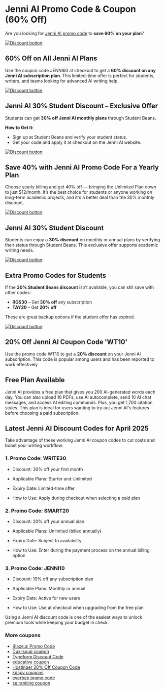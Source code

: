 # Jenni AI Promo Code & Coupon (60% Off)

Are you looking for [Jenni AI promo code](https://jenni.ai/?via=salman-amir) to **save 60% on your plan**?

[![Discount button](https://github.com/user-attachments/assets/2cab3750-632a-4512-8633-babf85be536c)](https://jenni.ai/?via=salman-amir)

## 60% Off on All Jenni AI Plans

Use the coupon code JENNI60 at checkout to get a **60% discount on any Jenni AI subscription plan**. This limited-time offer is perfect for students, writers, and teams looking for advanced AI writing help.

[![Discount button](https://github.com/user-attachments/assets/2cab3750-632a-4512-8633-babf85be536c)](https://jenni.ai/?via=salman-amir)

## Jenni AI 30% Student Discount – Exclusive Offer

Students can get **30% off Jenni AI monthly plans** through Student Beans.

**How to Get It:**
* Sign up at Student Beans and verify your student status.
* Get your code and apply it at checkout on the Jenni AI website.

[![Discount button](https://github.com/user-attachments/assets/2cab3750-632a-4512-8633-babf85be536c)](https://jenni.ai/?via=salman-amir)

## Save 40% with Jenni AI Promo Code For a Yearly Plan

Choose yearly billing and get 40% off — bringing the Unlimited Plan down to just $12/month. It’s the best choice for students or anyone working on long-term academic projects, and it's a better deal than the 30% monthly discount.

[![Discount button](https://github.com/user-attachments/assets/2cab3750-632a-4512-8633-babf85be536c)](https://jenni.ai/?via=salman-amir)

## Jenni AI 30% Student Discount

Students can enjoy a **30% discount** on monthly or annual plans by verifying their status through Student Beans. This exclusive offer supports academic writing needs.

[![Discount button](https://github.com/user-attachments/assets/2cab3750-632a-4512-8633-babf85be536c)](https://jenni.ai/?via=salman-amir)

## Extra Promo Codes for Students

If the **30% Student Beans discount** isn’t available, you can still save with other codes:

* **RGS30** – Get **30% off** any subscription
* **TAY20** – Get **20% off**

These are great backup options if the student offer has expired.

[![Discount button](https://github.com/user-attachments/assets/2cab3750-632a-4512-8633-babf85be536c)](https://jenni.ai/?via=salman-amir)

## 20% Off Jenni AI Coupon Code 'WT10'

Use the promo code WT10 to get a **20% discount** on your Jenni AI subscription. This code is popular among users and has been reported to work effectively.

## Free Plan Available

Jenni AI provides a free plan that gives you 200 AI-generated words each day. You can also upload 10 PDFs, use AI autocomplete, send 10 AI chat messages, and access AI editing commands. Plus, you get 1,700 citation styles. This plan is ideal for users wanting to try out Jenni AI's features before choosing a paid subscription.

## Latest Jenni AI Discount Codes for April 2025

Take advantage of these working Jenni AI coupon codes to cut costs and boost your writing workflow:

### 1. Promo Code: WRITE30

* Discount: 30% off your first month

* Applicable Plans: Starter and Unlimited

* Expiry Date: Limited-time offer

* How to Use: Apply during checkout when selecting a paid plan

### 2. Promo Code: SMART20

* Discount: 20% off your annual plan

* Applicable Plans: Unlimited (billed annually)

* Expiry Date: Subject to availability

* How to Use: Enter during the payment process on the annual billing option

### 3. Promo Code: JENNI10

* Discount: 10% off any subscription plan

* Applicable Plans: Monthly or annual

* Expiry Date: Active for new users

* How to Use: Use at checkout when upgrading from the free plan

Using a Jenni AI discount code is one of the easiest ways to unlock premium tools while keeping your budget in check.

### More coupons

* [Blaze.ai Promo Code](https://github.com/williamssw/Blaze/)
* [Dux-soup coupon](https://github.com/williamssw/Dux/)
* [Typeform Discount Code](https://github.com/pauld34rf/Typeform/)
* [educative coupon](https://github.com/pauld34rf/Educative/)
* [Hostinger 20% Off Coupon Code](https://github.com/pauld34rf/Hostinger/)
* [kdspy coupons](https://github.com/williamssw/kdspy)
* [everbee promo code](https://github.com/williamssw/everbee/)
* [se ranking coupon](https://github.com/SERankingCoupon/discount/)

